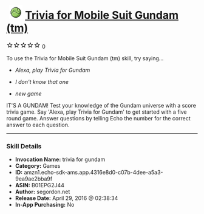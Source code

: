 # &nbsp;<img src="skill_icon" alt="Trivia for Mobile Suit Gundam (tm) icon" width="36"> [Trivia for Mobile Suit Gundam (tm)](http://alexa.amazon.com/#skills/amzn1.echo-sdk-ams.app.4316e8d0-c07b-4dee-a5a3-9ea9ae2bba9f)
![0 stars](../../images/ic_star_border_black_18dp_1x.png)![0 stars](../../images/ic_star_border_black_18dp_1x.png)![0 stars](../../images/ic_star_border_black_18dp_1x.png)![0 stars](../../images/ic_star_border_black_18dp_1x.png)![0 stars](../../images/ic_star_border_black_18dp_1x.png) 0

To use the Trivia for Mobile Suit Gundam (tm) skill, try saying...

* *Alexa, play Trivia for Gundam*

* *I don't know that one*

* *new game*

IT'S A GUNDAM! Test your knowledge of the Gundam universe with a score trivia game. Say 'Alexa, play Trivia for Gundam' to get started with a five round game. Answer questions by telling Echo the number for the correct answer to each question.

***

### Skill Details

* **Invocation Name:** trivia for gundam
* **Category:** Games
* **ID:** amzn1.echo-sdk-ams.app.4316e8d0-c07b-4dee-a5a3-9ea9ae2bba9f
* **ASIN:** B01EPG2J44
* **Author:** segordon.net
* **Release Date:** April 29, 2016 @ 02:38:34
* **In-App Purchasing:** No
